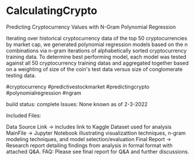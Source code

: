 # CalculatingCrypto
Predicting Cryptocurrency Values with N-Gram Polynomial Regression

Iterating over historical cryptocurrency data of the top 50 cryptocurrencies by market cap, we generated polynomial regression models based on the n combinations via n-gram iterations of alphabetically sorted cryptocurrency training data. To determine best performing model, each model was tested against all 50 cryptocurrency training datas and aggregated together based on a weighting of size of the coin's test data versus size of conglomerate testing data.

#cryptocurrency #predictivestockmarket #predictingcrypto #polynomialregression #ngram

build status: complete Issues: None known as of 2-3-2022

Included Files:

Data Source Link -> includes link to Kaggle Dataset used for analysis
MainFile -> Jupyter Notebook illustrating visualizattion techniques, n-gram modeling techniques, and model selection/evaluation
Final Report -> Research report detailing findings from analysis in formal format with attached Q&A.
FAQ: Please see final report for Q&A and further discussions.
